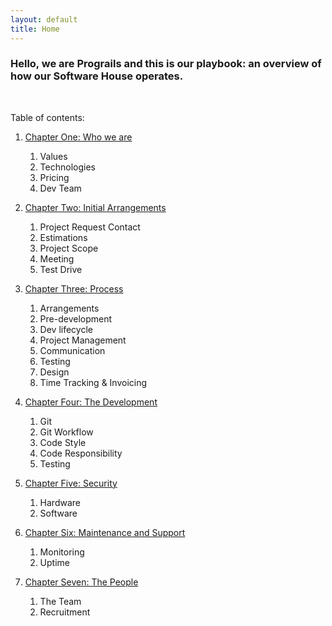 ```yaml
---
layout: default
title: Home
---
```


### Hello, we are Prograils and this is our playbook: an overview of how our Software House operates.


<br>

Table of contents:


1. [Chapter One: Who we are](/playbook/who_we_are)
   1. Values
   2. Technologies
   3. Pricing
   4. Dev Team

2. [Chapter Two: Initial Arrangements](/playbook/initial_arrangements)
   1. Project Request Contact
   2. Estimations
   3. Project Scope
   4. Meeting
   5. Test Drive

3. [Chapter Three: Process](/playbook/process)
   1. Arrangements
   2. Pre-development
   3. Dev lifecycle
   4. Project Management
   5. Communication
   6. Testing
   7. Design
   8. Time Tracking & Invoicing

4. [Chapter Four: The Development](/playbook/development)
   1. Git
   2. Git Workflow
   3. Code Style
   4. Code Responsibility
   5. Testing

5. [Chapter Five: Security](/playbook/security)
   1. Hardware
   2. Software

6. [Chapter Six: Maintenance and Support](/playbook/maintenance_and_support)
   1. Monitoring
   2. Uptime

7. [Chapter Seven: The People](/playbook/the_people)
   1. The Team
   2. Recruitment
